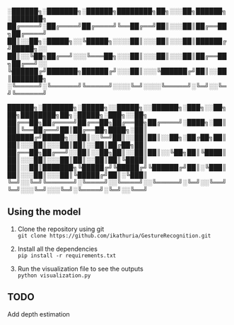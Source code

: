 ░██████╗░███████╗░██████╗████████╗██╗░░░██╗██████╗░███████╗  
██╔════╝░██╔════╝██╔════╝╚══██╔══╝██║░░░██║██╔══██╗██╔════╝  
██║░░██╗░█████╗░░╚█████╗░░░░██║░░░██║░░░██║██████╔╝█████╗░░  
██║░░╚██╗██╔══╝░░░╚═══██╗░░░██║░░░██║░░░██║██╔══██╗██╔══╝░░  
╚██████╔╝███████╗██████╔╝░░░██║░░░╚██████╔╝██║░░██║███████╗  
░╚═════╝░╚══════╝╚═════╝░░░░╚═╝░░░░╚═════╝░╚═╝░░╚═╝╚══════╝

██████╗░███████╗░█████╗░░█████╗░░██████╗░███╗░░██╗██╗████████╗██╗░█████╗░███╗░░██╗  
██╔══██╗██╔════╝██╔══██╗██╔══██╗██╔════╝░████╗░██║██║╚══██╔══╝██║██╔══██╗████╗░██║  
██████╔╝█████╗░░██║░░╚═╝██║░░██║██║░░██╗░██╔██╗██║██║░░░██║░░░██║██║░░██║██╔██╗██║  
██╔══██╗██╔══╝░░██║░░██╗██║░░██║██║░░╚██╗██║╚████║██║░░░██║░░░██║██║░░██║██║╚████║  
██║░░██║███████╗╚█████╔╝╚█████╔╝╚██████╔╝██║░╚███║██║░░░██║░░░██║╚█████╔╝██║░╚███║  
╚═╝░░╚═╝╚══════╝░╚════╝░░╚════╝░░╚═════╝░╚═╝░░╚══╝╚═╝░░░╚═╝░░░╚═╝░╚════╝░╚═╝░░╚══╝

## Using the model
1. Clone the repository using git  
`git clone https://github.com/ikathuria/GestureRecognition.git`

2. Install all the dependencies  
`pip install -r requirements.txt`

3. Run the visualization file to see the outputs  
`python visualization.py`

## TODO
Add depth estimation
